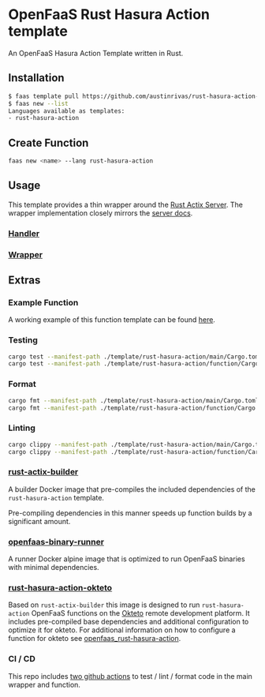 OpenFaaS Rust Hasura Action template
=============================================

An OpenFaaS Hasura Action Template written in Rust.

## Installation

```sh
$ faas template pull https://github.com/austinrivas/rust-hasura-action-template
$ faas new --list
Languages available as templates:
- rust-hasura-action
```

## Create Function

```sh
faas new <name> --lang rust-hasura-action
```

## Usage

This template provides a thin wrapper around the [Rust Actix Server](https://actix.rs/). The wrapper implementation closely mirrors the [server docs](https://actix.rs/docs/server/).

### [Handler](template/rust-hasura-action/function/src/lib.rs)
### [Wrapper](template/rust-hasura-action/main/src/main.rs)

## Extras

### Example Function

A working example of this function template can be found [here](https://github.com/austinrivas/openfaas_rust-hasura-action).

### Testing

```sh
cargo test --manifest-path ./template/rust-hasura-action/main/Cargo.toml
cargo test --manifest-path ./template/rust-hasura-action/function/Cargo.toml
```

### Format

```sh
cargo fmt --manifest-path ./template/rust-hasura-action/main/Cargo.toml
cargo fmt --manifest-path ./template/rust-hasura-action/function/Cargo.toml
```

### Linting

```sh
cargo clippy --manifest-path ./template/rust-hasura-action/main/Cargo.toml
cargo clippy --manifest-path ./template/rust-hasura-action/function/Cargo.toml
```

### [rust-actix-builder](https://hub.docker.com/r/austinrivas/rust-actix-builder/dockerfile)

A builder Docker image that pre-compiles the included dependencies of the `rust-hasura-action` template.

Pre-compiling dependencies in this manner speeds up function builds by a significant amount.

### [openfaas-binary-runner](https://hub.docker.com/r/austinrivas/openfaas-binary-runner/dockerfile)

A runner Docker alpine image that is optimized to run OpenFaaS binaries with minimal dependencies.

### [rust-hasura-action-okteto](https://hub.docker.com/r/austinrivas/rust-hasura-action-okteto/dockerfile)

Based on `rust-actix-builder` this image is designed to run `rust-hasura-action` OpenFaaS functions on the [Okteto](https://okteto.com/) remote development platform. It includes pre-compiled base dependencies and additional configuration to optimize it for okteto. For additional information on how to configure a function for okteto see [openfaas_rust-hasura-action](https://github.com/austinrivas/openfaas_rust-hasura-action).

### CI / CD

This repo includes [two github actions](.github/workflows) to test / lint / format code in the main wrapper and function.

